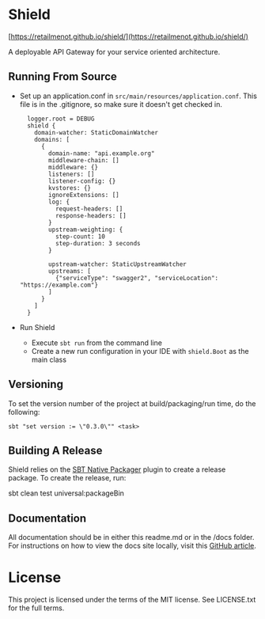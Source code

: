 Shield
======

[https://retailmenot.github.io/shield/](https://retailmenot.github.io/shield/)

A deployable API Gateway for your service oriented architecture.


## Running From Source

* Set up an application.conf in `src/main/resources/application.conf`.  This file is in the .gitignore, so make sure it 
doesn't get checked in.


        logger.root = DEBUG
        shield {
          domain-watcher: StaticDomainWatcher
          domains: [
            {
              domain-name: "api.example.org"
              middleware-chain: []
              middleware: {}
              listeners: []
              listener-config: {}
              kvstores: {}
              ignoreExtensions: []
              log: {
                request-headers: []
                response-headers: []
              }
              upstream-weighting: {
                step-count: 10
                step-duration: 3 seconds
              }

              upstream-watcher: StaticUpstreamWatcher
              upstreams: [
                {"serviceType": "swagger2", "serviceLocation": "https://example.com"}
              ]
            }
          ]
        }
    
* Run Shield
    * Execute `sbt run` from the command line
    * Create a new run configuration in your IDE with `shield.Boot` as the main class

## Versioning
To set the version number of the project at build/packaging/run time, do the following:

    sbt "set version := \"0.3.0\"" <task>

## Building A Release

Shield relies on the [SBT Native Packager](https://github.com/sbt/sbt-native-packager) plugin to create a release 
package.  To create the release, run:

   sbt clean test universal:packageBin

## Documentation
All documentation should be in either this readme.md or in the /docs folder.  For instructions on how to view the docs site
locally, visit this [GitHub article](https://help.github.com/articles/setting-up-your-github-pages-site-locally-with-jekyll/).

# License

This project is licensed under the terms of the MIT license.  See LICENSE.txt for the full terms.

